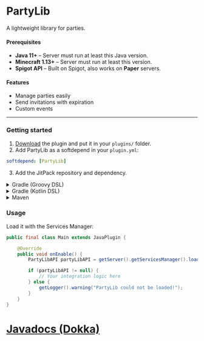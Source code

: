 # PartyLib
A lightweight library for parties.

#### Prerequisites
- **Java 11+** – Server must run at least this Java version.
- **Minecraft 1.13+** – Server must run at least this version.
- **Spigot API** – Built on Spigot, also works on **Paper** servers.

#### Features
- Manage parties easily
- Send invitations with expiration
- Custom events

---

### Getting started

1. [Download](https://github.com/thatsrozum/PartyLib/releases/latest) the plugin and put it in your `plugins/` folder.
2. Add PartyLib as a softdepend in your `plugin.yml`:
```yaml
softdepend: [PartyLib]
```
3. Add the JitPack repository and dependency.

<details> <summary>Gradle (Groovy DSL)</summary>

```groovy
repositories {
    mavenCentral()
    maven { url 'https://jitpack.io' }
}

dependencies {
    compileOnly 'com.github.thatsrozum:PartyLib:1.4.1'
}
```

</details> <details> <summary>Gradle (Kotlin DSL)</summary>

```kotlin
repositories {
    mavenCentral()
    maven("https://jitpack.io")
}

dependencies {
    compileOnly("com.github.thatsrozum:PartyLib:1.4.1")
}
```
</details> <details> <summary>Maven</summary>

```xml
<repositories>
    <repository>
        <id>jitpack.io</id>
        <url>https://jitpack.io</url>
    </repository>
</repositories>

<dependencies>
    <dependency>
        <groupId>com.github.thatsrozum</groupId>
        <artifactId>PartyLib</artifactId>
        <version>1.4.1</version>
        <scope>provided</scope>
    </dependency>
</dependencies>
```

</details>

### Usage

Load it with the Services Manager:
```java
public final class Main extends JavaPlugin {

    @Override
    public void onEnable() {
        PartyLibAPI partyLibAPI = getServer().getServicesManager().load(PartyLibAPI.class);

        if (partyLibAPI != null) {
            // Your integration logic here
        } else {
            getLogger().warning("PartyLib could not be loaded!");
        }
    }
}
```

# [Javadocs (Dokka)](https://thatsrozum.github.io/PartyLib/javadocs/index.html)